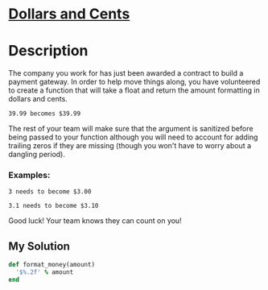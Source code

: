 # [Dollars and Cents](https://www.codewars.com/kata/55902c5eaa8069a5b4000083)

# Description
The company you work for has just been awarded a contract to build a payment gateway. In order to help move things 
along, you have volunteered to create a function that will take a float and return the amount formatting in dollars and 
cents.

`39.99 becomes $39.99`

The rest of your team will make sure that the argument is sanitized before being passed to your function although you 
will need to account for adding trailing zeros if they are missing (though you won't have to worry about a dangling 
period).

### Examples:

```
3 needs to become $3.00

3.1 needs to become $3.10
```

Good luck! Your team knows they can count on you!

## My Solution
```ruby
def format_money(amount)
  '$%.2f' % amount
end
```
